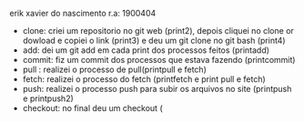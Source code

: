 erik xavier do nascimento r.a: 1900404

- clone: criei um repositorio no git web (print2), depois cliquei no clone or dowload e copiei o link (print3) e deu um git clone no git bash (print4)
- add: dei um git add em cada print dos processos feitos (printadd)
- commit: fiz um commit dos processos que estava fazendo (printcommit)
- pull : realizei o processo de pull(printpull e fetch)
- fetch: realizei o processo do fetch (printfetch e print pull e fetch)
- push: realizei o processo push para subir os arquivos no site (printpush e printpush2)
- checkout: no final deu um checkout (
